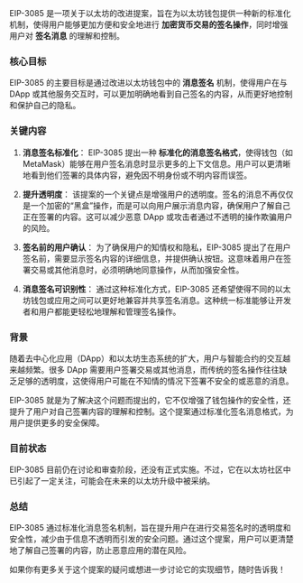 EIP-3085 是一项关于以太坊的改进提案，旨在为以太坊钱包提供一种新的标准化机制，使得用户能够更加方便和安全地进行 **加密货币交易的签名操作**，同时增强用户对 **签名消息** 的理解和控制。

### 核心目标
EIP-3085 的主要目标是通过改进以太坊钱包中的 **消息签名** 机制，使得用户在与 DApp 或其他服务交互时，可以更加明确地看到自己签名的内容，从而更好地控制和保护自己的隐私。

### 关键内容
1. **消息签名标准化**：
   EIP-3085 提出一种 **标准化的消息签名格式**，使得钱包（如 MetaMask）能够在用户签名消息时显示更多的上下文信息。用户可以更清晰地看到他们签署的具体内容，避免因不明身份或不明内容而误签。

2. **提升透明度**：
   该提案的一个关键点是增强用户的透明度。签名的消息不再仅仅是一个加密的“黑盒”操作，而是可以向用户展示消息内容，确保用户了解自己正在签署的内容。这可以减少恶意 DApp 或攻击者通过不透明的操作欺骗用户的风险。

3. **签名前的用户确认**：
   为了确保用户的知情权和隐私，EIP-3085 提出了在用户签名前，需要显示签名内容的详细信息，并提供确认按钮。这意味着用户在签署交易或其他消息时，必须明确地同意操作，从而加强安全性。

4. **消息签名可识别性**：
   通过这种标准化方式，EIP-3085 还希望使得不同的以太坊钱包或应用之间可以更好地兼容并共享签名消息。这种统一标准能够让开发者和用户都能更轻松地理解和管理签名操作。

### 背景
随着去中心化应用（DApp）和以太坊生态系统的扩大，用户与智能合约的交互越来越频繁。很多 DApp 需要用户签署交易或其他消息，而传统的签名操作往往缺乏足够的透明度，这使得用户可能在不知情的情况下签署不安全的或恶意的消息。

EIP-3085 就是为了解决这个问题而提出的，它不仅增强了钱包操作的安全性，还提升了用户对自己签署内容的理解和控制。这个提案通过标准化签名消息格式，为用户提供更多的安全保障。

### 目前状态
EIP-3085 目前仍在讨论和审查阶段，还没有正式实施。不过，它在以太坊社区中已引起了一定关注，可能会在未来的以太坊升级中被采纳。

### 总结
EIP-3085 通过标准化消息签名机制，旨在提升用户在进行交易签名时的透明度和安全性，减少由于信息不透明而引发的安全问题。通过这个提案，用户可以更清楚地了解自己签署的内容，防止恶意应用的潜在风险。

如果你有更多关于这个提案的疑问或想进一步讨论它的实现细节，随时告诉我！